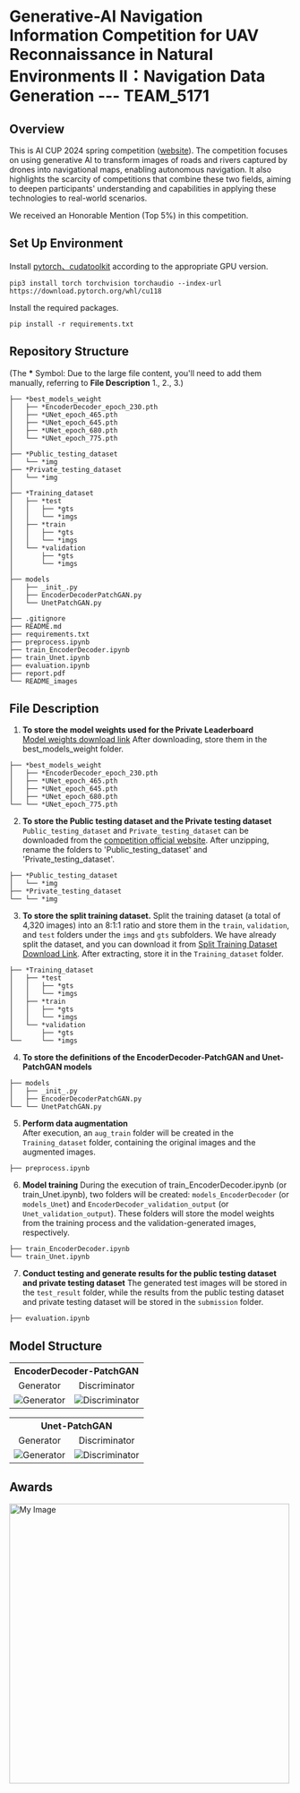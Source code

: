 # Generative-AI Navigation Information Competition for UAV Reconnaissance in Natural Environments II：Navigation Data Generation --- TEAM_5171

## Overview
This is AI CUP 2024 spring competition ([website](https://tbrain.trendmicro.com.tw/Competitions/Details/35)). The competition focuses on using generative AI to transform images of roads and rivers captured by drones into navigational maps, enabling autonomous navigation. It also highlights the scarcity of competitions that combine these two fields, aiming to deepen participants' understanding and capabilities in applying these technologies to real-world scenarios.  

We received an Honorable Mention (Top 5%) in this competition.
## Set Up Environment
Install [pytorch、cudatoolkit](https://pytorch.org/) according to the appropriate GPU version.
```
pip3 install torch torchvision torchaudio --index-url https://download.pytorch.org/whl/cu118
```
Install the required packages.
```
pip install -r requirements.txt
```

## Repository Structure
(The **\*** Symbol: Due to the large file content, you'll need to add them manually, referring to **File Description** 1., 2., 3.)
```
├── *best_models_weight
│   ├── *EncoderDecoder_epoch_230.pth
│   ├── *UNet_epoch_465.pth
│   ├── *UNet_epoch_645.pth
│   ├── *UNet_epoch_680.pth
│   └── *UNet_epoch_775.pth
│
├── *Public_testing_dataset
│   └── *img
├── *Private_testing_dataset
│   └── *img
│
├── *Training_dataset
│   ├── *test
│   │   ├── *gts
│   │   └── *imgs
│   ├── *train
│   │   ├── *gts
│   │   └── *imgs
│   └── *validation
│       ├── *gts
│       └── *imgs
│
├── models
│   ├── _init_.py
│   ├── EncoderDecoderPatchGAN.py
│   └── UnetPatchGAN.py
│
├── .gitignore
├── README.md
├── requirements.txt
├── preprocess.ipynb
├── train_EncoderDecoder.ipynb
├── train_Unet.ipynb
├── evaluation.ipynb
├── report.pdf
└── README_images
```

## File Description
1. **To store the model weights used for the Private Leaderboard**  
   [Model weights download link](https://drive.google.com/drive/folders/1-EiTXvRRYNAr4StBn47Q_sWFIwtV5o-c) After downloading, store them in the best_models_weight folder.
```
├── *best_models_weight
│   ├── *EncoderDecoder_epoch_230.pth
│   ├── *UNet_epoch_465.pth
│   ├── *UNet_epoch_645.pth
│   ├── *UNet_epoch_680.pth
└── └── *UNet_epoch_775.pth
```
2. **To store the Public testing dataset and the Private testing dataset**
   ```Public_testing_dataset``` and ```Private_testing_dataset``` can be downloaded from the [competition official website](https://tbrain.trendmicro.com.tw/Competitions/Details/35). After unzipping, rename the folders to 'Public_testing_dataset' and 'Private_testing_dataset'.
```
├── *Public_testing_dataset
│   └── *img
├── *Private_testing_dataset
└── └── *img
```
3. **To store the split training dataset.**
   Split the training dataset (a total of 4,320 images) into an 8:1:1 ratio and store them in the ```train```, ```validation```, and ```test``` folders under the ```imgs``` and ```gts``` subfolders.
   We have already split the dataset, and you can download it from [Split Training Dataset Download Link](https://drive.google.com/drive/folders/1kpdUyI5xJUwnJnk_qU78NpusmoHFGszS). After extracting, store it in the ```Training_dataset``` folder.
```
├── *Training_dataset
│   ├── *test
│   │   ├── *gts
│   │   └── *imgs
│   ├── *train
│   │   ├── *gts
│   │   └── *imgs
│   └── *validation
│       ├── *gts
└──     └── *imgs
```
4. **To store the definitions of the EncoderDecoder-PatchGAN and Unet-PatchGAN models**
```
├── models
│   ├── _init_.py
│   ├── EncoderDecoderPatchGAN.py
└── └── UnetPatchGAN.py
```
5. **Perform data augmentation**  
   After execution, an ```aug_train``` folder will be created in the ```Training_dataset``` folder, containing the original images and the augmented images.
```
├── preprocess.ipynb
```
6. **Model training**
   During the execution of train_EncoderDecoder.ipynb (or train_Unet.ipynb), two folders will be created: ```models_EncoderDecoder``` (or ```models_Unet```) and ```EncoderDecoder_validation_output``` (or ```Unet_validation_output```). These folders will store the model weights from the training process and the validation-generated images, respectively.
```
├── train_EncoderDecoder.ipynb
└── train_Unet.ipynb
```
7. **Conduct testing and generate results for the public testing dataset and private testing dataset**
   The generated test images will be stored in the ```test_result``` folder, while the results from the public testing dataset and private testing dataset will be stored in the ```submission``` folder.
```
├── evaluation.ipynb
```

## Model Structure
<table>
  <tr>
    <th colspan="2" align="center">EncoderDecoder-PatchGAN</th>
  </tr>
  <tr>
    <td align="center">Generator</td>
    <td align="center">Discriminator</td>
  </tr>
  <tr>
    <td align="center"><img src="https://github.com/chsiang426/AICUP_GenerativeAI_II_2024/blob/main/README_images/generator_encoderdecoder.png" alt="Generator"></td>
    <td align="center"><img src="https://github.com/chsiang426/AICUP_GenerativeAI_II_2024/blob/main/README_images/discriminator_pix2pix.png" alt="Discriminator"></td>
  </tr>
</table>

<table>
  <tr>
    <th colspan="2" align="center">Unet-PatchGAN</th>
  </tr>
  <tr>
    <td align="center">Generator</td>
    <td align="center">Discriminator</td>
  </tr>
  <tr>
    <td align="center"><img src="https://github.com/chsiang426/AICUP_GenerativeAI_II_2024/blob/main/README_images/generator_pix2pix.png" alt="Generator"></td>
    <td align="center"><img src="https://github.com/chsiang426/AICUP_GenerativeAI_II_2024/blob/main/README_images/discriminator_pix2pix.png" alt="Discriminator"></td>
  </tr>
</table>

## Awards

<div style="display: flex; justify-content: space-between;">
   <a href="https://www.aicup.tw/post/%E3%80%90ai-cup-2024%E3%80%91%E5%BE%97%E7%8D%8E%E5%90%8D%E5%96%AE%EF%BC%8D%E4%BB%A5%E7%94%9F%E6%88%90%E5%BC%8Fai%E5%BB%BA%E6%A7%8B%E7%84%A1%E4%BA%BA%E6%A9%9F%E6%96%BC%E8%87%AA%E7%84%B6%E7%92%B0%E5%A2%83%E5%81%B5%E5%AF%9F%E6%99%82%E6%89%80%E9%9C%80%E4%B9%8B%E5%B0%8E%E8%88%AA%E8%B3%87%E8%A8%8A%E7%AB%B6%E8%B3%BD-ii%EF%BC%8D-%E5%B0%8E%E8%88%AA%E8%B3%87%E6%96%99%E7%94%9F%E6%88%90%E7%AB%B6%E8%B3%BD">
      <img src="https://github.com/chsiang426/AICUP_GenerativeAI_II_2024/blob/main/README_images/Awards1.png" alt="My Image" width="500px">
   </a>
</div>

